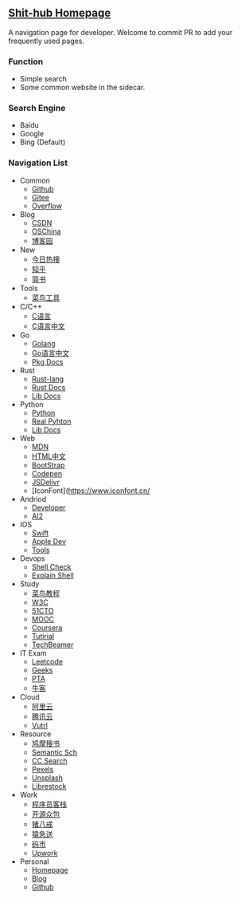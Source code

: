 ## [Shit-hub Homepage](https://shit-hub.github.io)
A navigation page for developer. Welcome to commit PR to add your frequently used pages.

### Function
- Simple search
- Some common website in the sidecar.

### Search Engine
- Baidu
- Google
- Bing (Default)

### Navigation List
- Common
  - [Github](https://github.com/)
  - [Gitee](https://gitee.com/)
  - [Overflow](https://stackoverflow.com/)
- Blog
  - [CSDN](https://www.csdn.com/)
  - [OSChina](https://www.oschina.com/)
  - [博客园](https://www.cnblogs.com/)
- New
  - [今日热搜](https://tophub.today/)
  - [知乎](https://www.zhihu.com/)
  - [简书](https://www.jianshu.com/)
- Tools
  - [菜鸟工具](https://c.runoob.com/)
- C/C++
  - [C语言](https://www.dotcpp.com/)
  - [C语言中文](http://c.biancheng.net/)
- Go
  - [Golang](https://golang.google.cn/)
  - [Go语言中文](https://studygolang.com/)
  - [Pkg Docs](https://pkg.go.dev)
- Rust
  - [Rust-lang](https://www.rust-lang.org/)
  - [Rust Docs](https://doc.rust-lang.org/stable)
  - [Lib Docs](https://docs.rs/)
- Python
  - [Python](https://www.python.org/)
  - [Real Pyhton](https://realpython.com/)
  - [Lib Docs](https://docs.python.org/)
- Web
  - [MDN](https://developer.mozilla.org/)
  - [HTML中文](https://www.html.cn/)
  - [BootStrap](https://www.bootcss.com/)
  - [Codepen](https://codepen.io/)
  - [JSDelivr](https://www.jsdelivr.com/)
  - [IconFont](https://www.iconfont.cn/
- Andriod
  - [Developer](https://developer.android.com/)
  - [AI2](http://ai2.appinventor.mit.edu/)
- IOS
  - [Swift](https://docs.swift.org/)
  - [Apple Dev](https://developer.apple.com/)
  - [Tools](https://iosdev.tools/)
- Devops
  - [Shell Check](https://www.shellcheck.net/)
  - [Explain Shell](https://explainshell.com/)
- Study
  - [菜鸟教程](https://www.runoob.com/)
  - [W3C](http://www.w3school.com.cn/)
  - [51CTO](https://www.51cto.com/)
  - [MOOC](https://www.imooc.com/)
  - [Coursera](https://www.coursera.org/)
  - [Tutirial](https://www.tutorialspoint.com/)
  - [TechBeamer](https://www.techbeamers.com/)
- IT Exam
  - [Leetcode](https://leetcode-cn.com/)
  - [Geeks](https://www.geeksforgeeks.org/)
  - [PTA](https://pintia.cn/)
  - [牛客](https://www.nowcoder.com)
- Cloud
  - [阿里云](https://www.aliyun.com/)
  - [腾讯云](https://cloud.tencent.com/)
  - [Vutrl](https://my.vultr.com)
- Resource
  - [鸠摩搜书](https://www.jiumodiary.com/)
  - [Semantic Sch](https://www.semanticscholar.org/)
  - [CC Search](https://ccsearch.creativecommons.org/)
  - [Pexels](https://www.pexels.com/)
  - [Unsplash](https://unsplash.com/)
  - [Librestock](https://librestock.com/)
- Work
  - [程序员客栈](https://www.proginn.com/)
  - [开源众包](https://zb.oschina.net/")
  - [猪八戒](https://zbj.com/)
  - [猿急送](https://yuanjisong.com/)
  - [码市](https://mart.coding.net/)
  - [Upwork](https://upwork.com/)
- Personal
  - [Homepage](https://www.shit-hub.com/")
  - [Blog](https://blog.shit-hub.com/)
  - [Github](https://github.com/shit-hub) 